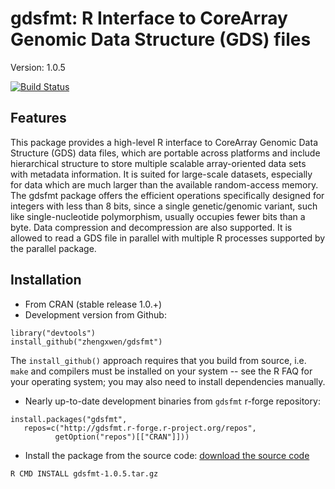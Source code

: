 gdsfmt: R Interface to CoreArray Genomic Data Structure (GDS) files
===

Version: 1.0.5

[![Build Status](https://travis-ci.org/zhengxwen/gdsfmt.png)](https://travis-ci.org/zhengxwen/gdsfmt)


## Features

This package provides a high-level R interface to CoreArray Genomic Data Structure (GDS) data files, which are portable across platforms and include hierarchical structure to store multiple scalable array-oriented data sets with metadata information. It is suited for large-scale datasets, especially for data which are much larger than the available random-access memory. The gdsfmt package offers the efficient operations specifically designed for integers with less than 8 bits, since a single genetic/genomic variant, such like single-nucleotide polymorphism, usually occupies fewer bits than a byte. Data compression and decompression are also supported. It is allowed to read a GDS file in parallel with multiple R processes supported by the parallel package.

## Installation

* From CRAN (stable release 1.0.+)
* Development version from Github:
```
library("devtools")
install_github("zhengxwen/gdsfmt")
```
The `install_github()` approach requires that you build from source, i.e. `make` and compilers must be installed on your system -- see the R FAQ for your operating system; you may also need to install dependencies manually.

* Nearly up-to-date development binaries from `gdsfmt` r-forge repository:
```
install.packages("gdsfmt",
   repos=c("http://gdsfmt.r-forge.r-project.org/repos",
          getOption("repos")[["CRAN"]]))
```

* Install the package from the source code:
[download the source code](https://github.com/zhengxwen/gdsfmt/archive/v1.0.5.tar.gz)
```
R CMD INSTALL gdsfmt-1.0.5.tar.gz
```
